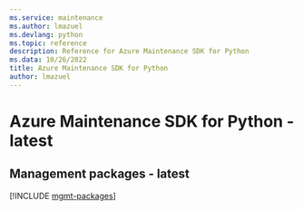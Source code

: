 ```yaml
---
ms.service: maintenance
ms.author: lmazuel
ms.devlang: python
ms.topic: reference
description: Reference for Azure Maintenance SDK for Python
ms.data: 10/26/2022
title: Azure Maintenance SDK for Python
author: lmazuel
---
```

# Azure Maintenance SDK for Python - latest

## Management packages - latest
[!INCLUDE [mgmt-packages](maintenance-mgmt-index.md)]